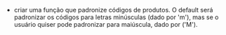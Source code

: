 * criar uma função que padronize códigos de produtos. O default será padronizar os códigos para letras minúsculas (dado por 'm'), mas se o usuário quiser pode padronizar para maiúscula, dado por ('M').